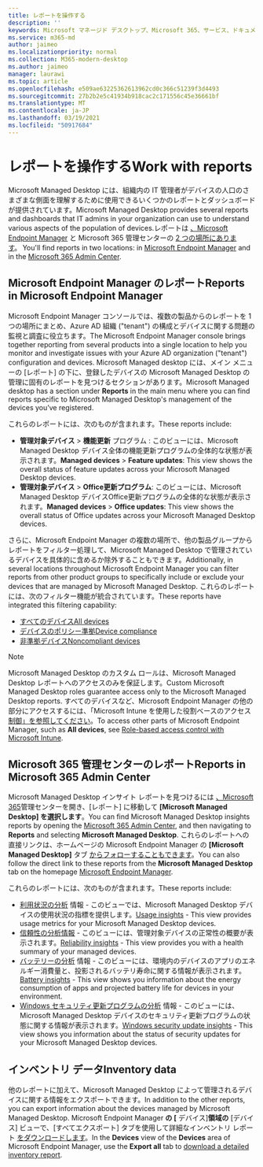 ```yaml
---
title: レポートを操作する
description: ''
keywords: Microsoft マネージド デスクトップ、Microsoft 365、サービス、ドキュメント
ms.service: m365-md
author: jaimeo
ms.localizationpriority: normal
ms.collection: M365-modern-desktop
ms.author: jaimeo
manager: laurawi
ms.topic: article
ms.openlocfilehash: e509ae63225362613962cd0c366c51239f3d4493
ms.sourcegitcommit: 27b2b2e5c41934b918cac2c171556c45e36661bf
ms.translationtype: MT
ms.contentlocale: ja-JP
ms.lasthandoff: 03/19/2021
ms.locfileid: "50917684"
---
```

# <a name="work-with-reports"></a><span data-ttu-id="5813d-103">レポートを操作する</span><span class="sxs-lookup"><span data-stu-id="5813d-103">Work with reports</span></span>

<span data-ttu-id="5813d-104">Microsoft Managed Desktop には、組織内の IT 管理者がデバイスの人口のさまざまな側面を理解するために使用できるいくつかのレポートとダッシュボードが提供されています。</span><span class="sxs-lookup"><span data-stu-id="5813d-104">Microsoft Managed Desktop provides several reports and dashboards that IT admins in your organization can use to understand various aspects of the population of devices.</span></span><span data-ttu-id="5813d-105">レポートは [、Microsoft Endpoint Manager](https://endpoint.microsoft.com) と Microsoft 365 管理センターの [2 つの場所にあります](https://admin.microsoft.com/adminportal/home?previewoff=false#/microsoftmanageddesktop)。</span><span class="sxs-lookup"><span data-stu-id="5813d-105"> You'll find reports in two locations: in [Microsoft Endpoint Manager](https://endpoint.microsoft.com) and in the [Microsoft 365 Admin Center](https://admin.microsoft.com/adminportal/home?previewoff=false#/microsoftmanageddesktop).</span></span> 

## <a name="reports-in-microsoft-endpoint-manager"></a><span data-ttu-id="5813d-106">Microsoft Endpoint Manager のレポート</span><span class="sxs-lookup"><span data-stu-id="5813d-106">Reports in Microsoft Endpoint Manager</span></span>

<span data-ttu-id="5813d-107">Microsoft Endpoint Manager コンソールでは、複数の製品からのレポートを 1 つの場所にまとめ、Azure AD 組織 ("tenant") の構成とデバイスに関する問題の監視と調査に役立ちます。</span><span class="sxs-lookup"><span data-stu-id="5813d-107">The Microsoft Endpoint Manager console brings together reporting from several products into a single location to help you monitor and investigate issues with your Azure AD organization ("tenant") configuration and devices.</span></span> <span data-ttu-id="5813d-108">Microsoft Managed desktop には、メイン メニューの [レポート] の下に、登録したデバイスの Microsoft Managed Desktop の管理に固有のレポートを見つけるセクションがあります。</span><span class="sxs-lookup"><span data-stu-id="5813d-108">Microsoft Managed desktop has a section under **Reports** in the main menu where you can find reports specific to Microsoft Managed Desktop's management of the devices you’ve registered.</span></span>

<span data-ttu-id="5813d-109">これらのレポートには、次のものが含まれます。</span><span class="sxs-lookup"><span data-stu-id="5813d-109">These reports include:</span></span>
- <span data-ttu-id="5813d-110">**管理対象デバイス**  > **機能更新** プログラム : このビューには、Microsoft Managed Desktop デバイス全体の機能更新プログラムの全体的な状態が表示されます。</span><span class="sxs-lookup"><span data-stu-id="5813d-110">**Managed devices** > **Feature updates**: This view shows the overall status of feature updates across your Microsoft Managed Desktop devices.</span></span>
- <span data-ttu-id="5813d-111">**管理対象デバイス**  > **Office更新プログラム**: このビューには、Microsoft Managed Desktop デバイスOffice更新プログラムの全体的な状態が表示されます。</span><span class="sxs-lookup"><span data-stu-id="5813d-111">**Managed devices** > **Office updates**: This view shows the overall status of Office updates across your Microsoft Managed Desktop devices.</span></span>

<span data-ttu-id="5813d-112">さらに、Microsoft Endpoint Manager の複数の場所で、他の製品グループからレポートをフィルター処理して、Microsoft Managed Desktop で管理されているデバイスを具体的に含めるか除外することもできます。</span><span class="sxs-lookup"><span data-stu-id="5813d-112">Additionally, in several locations throughout Microsoft Endpoint Manager you can filter reports from other product groups to specifically include or exclude your devices that are managed by Microsoft Managed Desktop.</span></span> <span data-ttu-id="5813d-113">これらのレポートには、次のフィルター機能が統合されています。</span><span class="sxs-lookup"><span data-stu-id="5813d-113">These reports have integrated this filtering capability:</span></span>

- [<span data-ttu-id="5813d-114">すべてのデバイス</span><span class="sxs-lookup"><span data-stu-id="5813d-114">All devices</span></span>](/mem/intune/remote-actions/device-management#get-to-your-devices)
- [<span data-ttu-id="5813d-115">デバイスのポリシー準拠</span><span class="sxs-lookup"><span data-stu-id="5813d-115">Device compliance</span></span>](/mem/intune/fundamentals/reports#device-compliance-report-organizational)
- [<span data-ttu-id="5813d-116">非準拠デバイス</span><span class="sxs-lookup"><span data-stu-id="5813d-116">Noncompliant devices</span></span>](/mem/intune/fundamentals/reports#noncompliant-devices-report-operational)

> [!NOTE]
> <span data-ttu-id="5813d-117">Microsoft Managed Desktop のカスタム ロールは、Microsoft Managed Desktop レポートへのアクセスのみを保証します。</span><span class="sxs-lookup"><span data-stu-id="5813d-117">Custom Microsoft Managed Desktop roles guarantee access only to the Microsoft Managed Desktop reports.</span></span> <span data-ttu-id="5813d-118">すべてのデバイスなど、Microsoft Endpoint Manager の他の部分にアクセスするには、「Microsoft Intune を使用した役割ベースのアクセス[制御」を参照してください](/mem/intune/fundamentals/role-based-access-control)。</span><span class="sxs-lookup"><span data-stu-id="5813d-118">To access other parts of Microsoft Endpoint Manager, such as **All devices**, see [Role-based access control with Microsoft Intune](/mem/intune/fundamentals/role-based-access-control).</span></span> 

## <a name="reports-in-microsoft-365-admin-center"></a><span data-ttu-id="5813d-119">Microsoft 365 管理センターのレポート</span><span class="sxs-lookup"><span data-stu-id="5813d-119">Reports in Microsoft 365 Admin Center</span></span>

<span data-ttu-id="5813d-120">Microsoft Managed Desktop インサイト レポートを見つけるには [、Microsoft 365](https://admin.microsoft.com/adminportal/home?previewoff=false#/microsoftmanageddesktop)管理センターを開き、[レポート] に移動して **[Microsoft Managed Desktop] を選択します**。</span><span class="sxs-lookup"><span data-stu-id="5813d-120">You can find Microsoft Managed Desktop insights reports by opening the [Microsoft 365 Admin Center](https://admin.microsoft.com/adminportal/home?previewoff=false#/microsoftmanageddesktop), and then navigating to **Reports** and selecting **Microsoft Managed Desktop**.</span></span> <span data-ttu-id="5813d-121">これらのレポートへの直接リンクは、ホームページの Microsoft Endpoint Manager の **[Microsoft Managed Desktop]** タブ [からフォローすることもできます](https://endpoint.microsoft.com)。</span><span class="sxs-lookup"><span data-stu-id="5813d-121">You can also follow the direct link to these reports from the **Microsoft Managed Desktop** tab on the homepage [Microsoft Endpoint Manager](https://endpoint.microsoft.com).</span></span> 

<span data-ttu-id="5813d-122">これらのレポートには、次のものが含まれます。</span><span class="sxs-lookup"><span data-stu-id="5813d-122">These reports include:</span></span> 

- <span data-ttu-id="5813d-123">[利用状況の分析](usage-insights.md) 情報 - このビューでは、Microsoft Managed Desktop デバイスの使用状況の指標を提供します。</span><span class="sxs-lookup"><span data-stu-id="5813d-123">[Usage insights](usage-insights.md) - This view provides usage metrics for your Microsoft Managed Desktop devices.</span></span>
- <span data-ttu-id="5813d-124">[信頼性の分析情報](reliability-insights.md) - このビューには、管理対象デバイスの正常性の概要が表示されます。</span><span class="sxs-lookup"><span data-stu-id="5813d-124">[Reliability insights](reliability-insights.md) - This view provides you with a health summary of your managed devices.</span></span>
- <span data-ttu-id="5813d-125">[バッテリーの分析](battery-insights.md) 情報 - このビューには、環境内のデバイスのアプリのエネルギー消費量と、投影されるバッテリ寿命に関する情報が表示されます。</span><span class="sxs-lookup"><span data-stu-id="5813d-125">[Battery insights](battery-insights.md) - This view shows you information about the energy consumption of apps and projected battery life for devices in your environment.</span></span>
- <span data-ttu-id="5813d-126">[Windows セキュリティ更新プログラムの分析](security-update-insights.md) 情報 - このビューには、Microsoft Managed Desktop デバイスのセキュリティ更新プログラムの状態に関する情報が表示されます。</span><span class="sxs-lookup"><span data-stu-id="5813d-126">[Windows security update insights](security-update-insights.md) - This view shows you information about the status of security updates for your Microsoft Managed Desktop devices.</span></span>

 ## <a name="inventory-data"></a><span data-ttu-id="5813d-127">インベントリ データ</span><span class="sxs-lookup"><span data-stu-id="5813d-127">Inventory data</span></span>

<span data-ttu-id="5813d-128">他のレポートに加えて、Microsoft Managed Desktop によって管理されるデバイスに関する情報をエクスポートできます。</span><span class="sxs-lookup"><span data-stu-id="5813d-128">In addition to the other reports, you can export information about the devices managed by Microsoft Managed Desktop.</span></span> <span data-ttu-id="5813d-129">Microsoft Endpoint Manager **の [** デバイス]**領域の**  [デバイス] ビューで、[すべてエクスポート] タブを使用して詳細なインベントリ レポート [をダウンロードします](device-inventory-report.md)。</span><span class="sxs-lookup"><span data-stu-id="5813d-129">In the **Devices** view of the **Devices** area of Microsoft Endpoint Manager, use the **Export all** tab to [download a detailed inventory report](device-inventory-report.md).</span></span>
